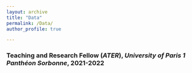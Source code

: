 ```yaml
---
layout: archive
title: "Data"
permalink: /Data/
author_profile: true

---
```


### Teaching and Research Fellow (*ATER*), *University of Paris 1 Panthéon Sorbonne*, 2021-2022
